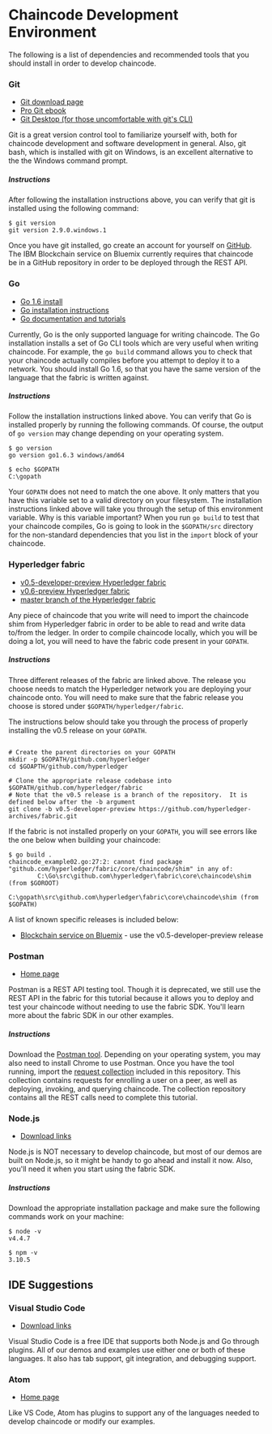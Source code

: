 # Chaincode Development Environment
The following is a list of dependencies and recommended tools that you should install in order to develop chaincode.

### Git
- [Git download page](https://git-scm.com/downloads)
- [Pro Git ebook](https://git-scm.com/book/en/v2)
- [Git Desktop (for those uncomfortable with git's CLI)](https://desktop.github.com/)

Git is a great version control tool to familiarize yourself with, both for chaincode development and software development in general.  Also, git bash, which is installed with git on Windows, is an excellent alternative to the the Windows command prompt.

##### Instructions
After following the installation instructions above, you can verify that git is installed using the following command:

```
$ git version
git version 2.9.0.windows.1
```

Once you have git installed, go create an account for yourself on [GitHub](https://github.com/).  The IBM Blockchain service on Bluemix currently requires that chaincode be in a GitHub repository in order to be deployed through the REST API.

### Go
- [Go 1.6 install](https://golang.org/dl/#go1.6.3)
- [Go installation instructions](https://golang.org/doc/install)
- [Go documentation and tutorials](https://golang.org/doc/)

Currently, Go is the only supported language for writing chaincode.  The Go installation installs a set of Go CLI tools which are very useful when writing chaincode.  For example, the `go build` command allows you to check that your chaincode actually compiles before you attempt to deploy it to a network.  You should install Go 1.6, so that you have the same version of the language that the fabric is written against.

##### Instructions
Follow the installation instructions linked above.  You can verify that Go is installed properly by running the following commands.  Of course, the output of `go version` may change depending on your operating system.

```
$ go version
go version go1.6.3 windows/amd64

$ echo $GOPATH
C:\gopath
```

Your `GOPATH` does not need to match the one above.  It only matters that you have this variable set to a valid directory on your filesystem.  The installation instructions linked above will take you through the setup of this environment variable.  Why is this variable important?  When you run `go build` to test that your chaincode compiles, Go is going to look in the `$GOPATH/src` directory for the non-standard dependencies that you list in the `import` block of your chaincode.  

### Hyperledger fabric
- [v0.5-developer-preview Hyperledger fabric](https://github.com/hyperledger-archives/fabric/tree/v0.5-developer-preview)
- [v0.6-preview Hyperledger fabric](https://gerrit.hyperledger.org/r/gitweb?p=fabric.git;a=shortlog;h=refs/heads/v0.6)
- [master branch of the Hyperledger fabric](https://gerrit.hyperledger.org/r/gitweb?p=fabric.git;a=summary)

Any piece of chaincode that you write will need to import the chaincode shim from Hyperledger fabric in order to be able to read and write data to/from the ledger.  In order to compile chaincode locally, which you will be doing a lot, you will need to have the fabric code present in your `GOPATH`.

##### Instructions

Three different releases of the fabric are linked above.  The release you choose needs to match the Hyperledger network you are deploying your chaincode onto.  You will need to make sure that the fabric release you choose is stored under `$GOPATH/hyperledger/fabric`.

The instructions below should take you through the process of properly installing the v0.5 release on your `GOPATH`.
```

# Create the parent directories on your GOPATH
mkdir -p $GOPATH/github.com/hyperledger
cd $GOAPTH/github.com/hyperledger

# Clone the appropriate release codebase into $GOPATH/github.com/hyperledger/fabric
# Note that the v0.5 release is a branch of the repository.  It is defined below after the -b argument
git clone -b v0.5-developer-preview https://github.com/hyperledger-archives/fabric.git
```

If the fabric is not installed properly on your `GOPATH`, you will see errors like the one below when building your chaincode:
```
$ go build .
chaincode_example02.go:27:2: cannot find package "github.com/hyperledger/fabric/core/chaincode/shim" in any of:
        C:\Go\src\github.com\hyperledger\fabric\core\chaincode\shim (from $GOROOT)
        C:\gopath\src\github.com\hyperledger\fabric\core\chaincode\shim (from $GOPATH)
```

A list of known specific releases is included below:

- [Blockchain service on Bluemix](https://new-console.ng.bluemix.net/catalog/services/blockchain/) - use the v0.5-developer-preview release


### Postman
- [Home page](https://www.getpostman.com/)

Postman is a REST API testing tool.  Though it is deprecated, we still use the REST API in the fabric for this tutorial because it
allows you to deploy and test your chaincode without needing to use the fabric SDK.  You'll learn more about the fabric SDK in our other
examples.

##### Instructions
Download the [Postman tool](https://www.getpostman.com/).  Depending on your operating system, you may also need to install Chrome to use Postman.  Once you have the tool running, import the [request collection](../LearnChaincodeREST.postman_collection.json) included in this repository.  This collection contains requests for enrolling a user on a peer, as well as deploying, invoking, and querying chaincode.  The collection repository contains all the REST calls need to complete this tutorial.

### Node.js
- [Download links](https://nodejs.org/en/download/)

Node.js is NOT necessary to develop chaincode, but most of our demos are built on Node.js, so it might be handy to go ahead and install it now.  Also, you'll need it when you start using the fabric SDK.

##### Instructions
Download the appropriate installation package and make sure the following commands work on your machine:
```
$ node -v
v4.4.7

$ npm -v
3.10.5
```

## IDE Suggestions
### Visual Studio Code
- [Download links](https://code.visualstudio.com/#alt-downloads)

Visual Studio Code is a free IDE that supports both Node.js and Go through plugins.  All of our demos and examples use either one or both of these languages.  It also has tab support, git integration, and debugging support.

### Atom
- [Home page](https://atom.io/)

Like VS Code, Atom has plugins to support any of the languages needed to develop chaincode or modify our examples.
